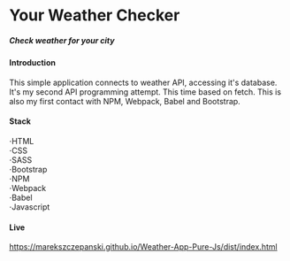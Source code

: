 # Your Weather Checker 
##### Check weather for your city

#### Introduction
This simple application connects to weather API, accessing it's database. It's my second API programming attempt. This time based on fetch. This is also my first contact with NPM, Webpack, Babel and Bootstrap.

#### Stack
⋅HTML  
⋅CSS  
⋅SASS  
⋅Bootstrap  
⋅NPM  
⋅Webpack  
⋅Babel  
⋅Javascript

#### Live
https://marekszczepanski.github.io/Weather-App-Pure-Js/dist/index.html